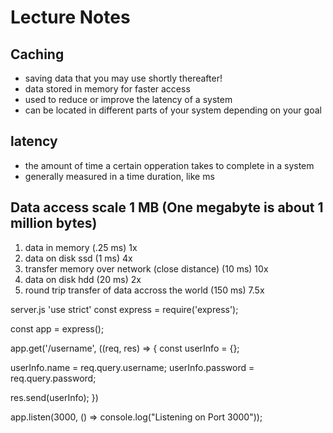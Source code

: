 # Lecture Notes


## Caching
- saving data that you may use shortly thereafter!
- data stored in memory for faster access
- used to reduce or improve the latency of a system
- can be located in different parts of your system depending on your goal

## latency
- the amount of time a certain opperation takes to complete in a system
- generally measured in a time duration, like ms

## Data access scale 1 MB (One megabyte is about 1 million bytes)
1. data in memory (.25 ms) 1x
2. data on disk ssd (1 ms) 4x
4. transfer memory over network (close distance) (10 ms) 10x
3. data on disk hdd (20 ms) 2x
4. round trip transfer of data accross the world (150 ms) 7.5x


server.js
'use strict'
const express = require('express');

const app = express();

app.get('/username', ((req, res) => {
  const userInfo = {};

  userInfo.name = req.query.username;
  userInfo.password = req.query.password;

  res.send(userInfo);
})

app.listen(3000, () => console.log("Listening on Port 3000"));